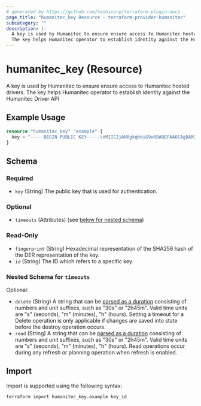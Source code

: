 ```yaml
---
# generated by https://github.com/hashicorp/terraform-plugin-docs
page_title: "humanitec_key Resource - terraform-provider-humanitec"
subcategory: ""
description: |-
  A key is used by Humanitec to ensure ensure access to Humanitec hosted drivers.
  The key helps Humanitec operator to establish identity against the Humanitec Driver API
---
```


# humanitec_key (Resource)

A key is used by Humanitec to ensure ensure access to Humanitec hosted drivers.
The key helps Humanitec operator to establish identity against the Humanitec Driver API

## Example Usage

```terraform
resource "humanitec_key" "example" {
  key = "-----BEGIN PUBLIC KEY-----\nMIICIjANBgkqhkiG9w0BAQEFAAOCAg8AMIICCgKCAgEAx49tM67P+PDklVOXbbGo\nH3Z5KveonK/bjdiAXsgD8TwGG5w9cP4IRSXKFboHS16Sg4CiZOZdBuJmmfFT7VHK\ni/NIThcD0vuF8UoOQV72Fla+Qb315kWxhlxhVVd6kdqQf4SqVthzzExBMfDyYnLl\n12uFy24XVPGWp9yrFOCrI2pX9/F3aUZh4S1/vDq8pdVBaE302v31aQmMboJqgQVf\nUuvDlFsBPnzvjPjVZhlI/pAP6qfySJ2P6yU6RKCE2HlYtGs499Hvuy+GZTBzd/9+\nsZBqJHwtG2Qwh9vu8PNKUqmAqiSOoOKX4H0xz3Nj4SD/6/qPiCW0e/M2Ws/hXJSv\ntTLud8KNHP6u7aNPYg+V/l6cWcsFr/ZOoMMhqzkEOtKaxCH9c0NqCBv7QxxzF5Md\nt2oHyGrg1QiZd4U2BgWToMbyEaUKJ4G0nFPKYfZh7Udcrt7Vpgpci7jd2W73oWzS\nVhaEyCWgZRnZXXicgT8R55OQdSPXyZcLg57tBP4oursMHGYteSOYSw6nOpc+npW+\nishTpHN52g+z0GLsP7YHZ4oggveKK/7ZNUgBLrJrbhBmPsU/xNqu2jewfC3rEO1X\nbIyD6471lEhdiooy8piRl05vv5uJb3A+vPVvHt6l2koCqKGKOYnfY/okxV7rVD0i\ncOVo7D7KNwPy+CNwZIEDJAcCAwEAAQ==\n-----END PUBLIC KEY-----\n"
}
```

<!-- schema generated by tfplugindocs -->
## Schema

### Required

- `key` (String) The public key that is used for authentication.

### Optional

- `timeouts` (Attributes) (see [below for nested schema](#nestedatt--timeouts))

### Read-Only

- `fingerprint` (String) Hexadecimal representation of the SHA256 hash of the DER representation of the key.
- `id` (String) The ID which refers to a specific key.

<a id="nestedatt--timeouts"></a>
### Nested Schema for `timeouts`

Optional:

- `delete` (String) A string that can be [parsed as a duration](https://pkg.go.dev/time#ParseDuration) consisting of numbers and unit suffixes, such as "30s" or "2h45m". Valid time units are "s" (seconds), "m" (minutes), "h" (hours). Setting a timeout for a Delete operation is only applicable if changes are saved into state before the destroy operation occurs.
- `read` (String) A string that can be [parsed as a duration](https://pkg.go.dev/time#ParseDuration) consisting of numbers and unit suffixes, such as "30s" or "2h45m". Valid time units are "s" (seconds), "m" (minutes), "h" (hours). Read operations occur during any refresh or planning operation when refresh is enabled.

## Import

Import is supported using the following syntax:

```shell
terraform import humanitec_key.example key_id
```
